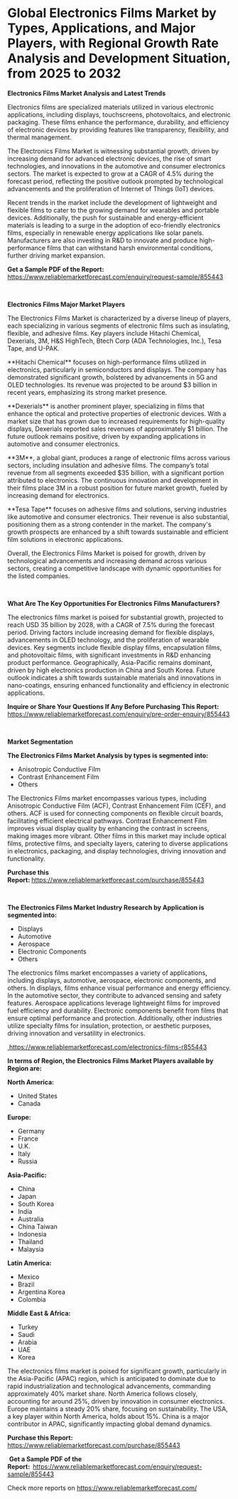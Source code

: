 <p><h1>Global Electronics Films Market by Types, Applications, and Major Players, with Regional Growth Rate Analysis and Development Situation, from 2025 to 2032</h1></p><p><strong>Electronics Films Market Analysis and Latest Trends</strong></p>
<p><p>Electronics films are specialized materials utilized in various electronic applications, including displays, touchscreens, photovoltaics, and electronic packaging. These films enhance the performance, durability, and efficiency of electronic devices by providing features like transparency, flexibility, and thermal management. </p><p>The Electronics Films Market is witnessing substantial growth, driven by increasing demand for advanced electronic devices, the rise of smart technologies, and innovations in the automotive and consumer electronics sectors. The market is expected to grow at a CAGR of 4.5% during the forecast period, reflecting the positive outlook prompted by technological advancements and the proliferation of Internet of Things (IoT) devices. </p><p>Recent trends in the market include the development of lightweight and flexible films to cater to the growing demand for wearables and portable devices. Additionally, the push for sustainable and energy-efficient materials is leading to a surge in the adoption of eco-friendly electronics films, especially in renewable energy applications like solar panels. Manufacturers are also investing in R&D to innovate and produce high-performance films that can withstand harsh environmental conditions, further driving market expansion.</p></p>
<p><strong>Get a Sample PDF of the Report:&nbsp;</strong> <a href="https://www.reliablemarketforecast.com/enquiry/request-sample/855443?utm_campaign=2122&utm_medium=2&utm_source=Github&utm_content=ia&utm_term=30012025&utm_id=electronics-films">https://www.reliablemarketforecast.com/enquiry/request-sample/855443</a></p>
<p>&nbsp;</p>
<p><strong>Electronics Films Major Market Players</strong></p>
<p><p>The Electronics Films Market is characterized by a diverse lineup of players, each specializing in various segments of electronic films such as insulating, flexible, and adhesive films. Key players include Hitachi Chemical, Dexerials, 3M, H&S HighTech, Btech Corp (ADA Technologies, Inc.), Tesa Tape, and U-PAK.</p><p>**Hitachi Chemical** focuses on high-performance films utilized in electronics, particularly in semiconductors and displays. The company has demonstrated significant growth, bolstered by advancements in 5G and OLED technologies. Its revenue was projected to be around $3 billion in recent years, emphasizing its strong market presence.</p><p>**Dexerials** is another prominent player, specializing in films that enhance the optical and protective properties of electronic devices. With a market size that has grown due to increased requirements for high-quality displays, Dexerials reported sales revenues of approximately $1 billion. The future outlook remains positive, driven by expanding applications in automotive and consumer electronics.</p><p>**3M**, a global giant, produces a range of electronic films across various sectors, including insulation and adhesive films. The company’s total revenue from all segments exceeded $35 billion, with a significant portion attributed to electronics. The continuous innovation and development in their films place 3M in a robust position for future market growth, fueled by increasing demand for electronics.</p><p>**Tesa Tape** focuses on adhesive films and solutions, serving industries like automotive and consumer electronics. Their revenue is also substantial, positioning them as a strong contender in the market. The company's growth prospects are enhanced by a shift towards sustainable and efficient film solutions in electronic applications.</p><p>Overall, the Electronics Films Market is poised for growth, driven by technological advancements and increasing demand across various sectors, creating a competitive landscape with dynamic opportunities for the listed companies.</p></p>
<p>&nbsp;</p>
<p><strong>What Are The Key Opportunities For Electronics Films Manufacturers?</strong></p>
<p><p>The electronics films market is poised for substantial growth, projected to reach USD 35 billion by 2028, with a CAGR of 7.5% during the forecast period. Driving factors include increasing demand for flexible displays, advancements in OLED technology, and the proliferation of wearable devices. Key segments include flexible display films, encapsulation films, and photovoltaic films, with significant investments in R&D enhancing product performance. Geographically, Asia-Pacific remains dominant, driven by high electronics production in China and South Korea. Future outlook indicates a shift towards sustainable materials and innovations in nano-coatings, ensuring enhanced functionality and efficiency in electronic applications.</p></p>
<p><strong>Inquire or Share Your Questions If Any Before Purchasing This Report:</strong> <a href="https://www.reliablemarketforecast.com/enquiry/pre-order-enquiry/855443?utm_campaign=2122&utm_medium=2&utm_source=Github&utm_content=ia&utm_term=30012025&utm_id=electronics-films">https://www.reliablemarketforecast.com/enquiry/pre-order-enquiry/855443</a></p>
<p>&nbsp;</p>
<p><strong>Market Segmentation</strong></p>
<p><strong>The Electronics Films Market Analysis by types is segmented into:</strong></p>
<p><ul><li>Anisotropic Conductive Film</li><li>Contrast Enhancement Film</li><li>Others</li></ul></p>
<p><p>The Electronics Films market encompasses various types, including Anisotropic Conductive Film (ACF), Contrast Enhancement Film (CEF), and others. ACF is used for connecting components on flexible circuit boards, facilitating efficient electrical pathways. Contrast Enhancement Film improves visual display quality by enhancing the contrast in screens, making images more vibrant. Other films in this market may include optical films, protective films, and specialty layers, catering to diverse applications in electronics, packaging, and display technologies, driving innovation and functionality.</p></p>
<p><strong>Purchase this Report:&nbsp;</strong><a href="https://www.reliablemarketforecast.com/purchase/855443?utm_campaign=2122&utm_medium=2&utm_source=Github&utm_content=ia&utm_term=30012025&utm_id=electronics-films">https://www.reliablemarketforecast.com/purchase/855443</a></p>
<p>&nbsp;</p>
<p><strong>The Electronics Films Market Industry Research by Application is segmented into:</strong></p>
<p><ul><li>Displays</li><li>Automotive</li><li>Aerospace</li><li>Electronic Components</li><li>Others</li></ul></p>
<p><p>The electronics films market encompasses a variety of applications, including displays, automotive, aerospace, electronic components, and others. In displays, films enhance visual performance and energy efficiency. In the automotive sector, they contribute to advanced sensing and safety features. Aerospace applications leverage lightweight films for improved fuel efficiency and durability. Electronic components benefit from films that ensure optimal performance and protection. Additionally, other industries utilize specialty films for insulation, protection, or aesthetic purposes, driving innovation and versatility in electronics.</p></p>
<p><a href="https://www.reliablemarketforecast.com/electronics-films-r855443?utm_campaign=2122&utm_medium=2&utm_source=Github&utm_content=ia&utm_term=30012025&utm_id=electronics-films">&nbsp;https://www.reliablemarketforecast.com/electronics-films-r855443</a></p>
<p><strong>In terms of Region, the Electronics Films Market Players available by Region are:</strong></p>
<p>
    <p> <strong> North America: </strong>
        <ul>
            <li>United States</li>
            <li>Canada</li>
        </ul>
        </p> 
    <p> <strong> Europe: </strong>
        <ul>
            <li>Germany</li>
            <li>France</li>
            <li>U.K.</li>
            <li>Italy</li>
            <li>Russia</li>
        </ul>
        </p> 
    <p> <strong> Asia-Pacific: </strong>
        <ul>
            <li>China</li>
            <li>Japan</li>
            <li>South Korea</li>
            <li>India</li>
            <li>Australia</li>
            <li>China Taiwan</li>
            <li>Indonesia</li>
            <li>Thailand</li>
            <li>Malaysia</li>
        </ul>
        </p> 
    <p> <strong> Latin America: </strong>
        <ul>
            <li>Mexico</li>
            <li>Brazil</li>
            <li>Argentina Korea</li>
            <li>Colombia</li>
        </ul>
        </p> 
    <p> <strong> Middle East & Africa: </strong>
        <ul>
            <li>Turkey</li>
            <li>Saudi</li>
            <li>Arabia</li>
            <li>UAE</li>
            <li>Korea</li>
        </ul>
    </p>
    </p>
<p><p>The electronics films market is poised for significant growth, particularly in the Asia-Pacific (APAC) region, which is anticipated to dominate due to rapid industrialization and technological advancements, commanding approximately 40% market share. North America follows closely, accounting for around 25%, driven by innovation in consumer electronics. Europe maintains a steady 20% share, focusing on sustainability. The USA, a key player within North America, holds about 15%. China is a major contributor in APAC, significantly impacting global demand dynamics.</p></p>
<p><strong>Purchase this Report: </strong><a href="https://www.reliablemarketforecast.com/purchase/855443?utm_campaign=2122&utm_medium=2&utm_source=Github&utm_content=ia&utm_term=30012025&utm_id=electronics-films">https://www.reliablemarketforecast.com/purchase/855443</a></p>
<p>&nbsp;<strong>Get a Sample PDF of the Report:&nbsp;&nbsp;</strong><a href="https://www.reliablemarketforecast.com/enquiry/request-sample/855443?utm_campaign=2122&utm_medium=2&utm_source=Github&utm_content=ia&utm_term=30012025&utm_id=electronics-films">https://www.reliablemarketforecast.com/enquiry/request-sample/855443</a></p>
<p><strong></strong></p>
<p>Check more reports on <a href="https://www.reliablemarketforecast.com/?utm_campaign=2122&utm_medium=2&utm_source=Github&utm_content=ia&utm_term=30012025&utm_id=electronics-films">https://www.reliablemarketforecast.com/</a></p>